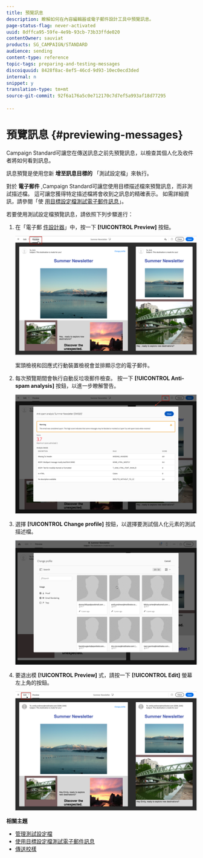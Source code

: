 ```yaml
---
title: 預覽訊息
description: 瞭解如何在內容編輯器或電子郵件設計工具中預覽訊息。
page-status-flag: never-activated
uuid: 8dffca95-59fe-4e9b-93cb-73b33ffde020
contentOwner: sauviat
products: SG_CAMPAIGN/STANDARD
audience: sending
content-type: reference
topic-tags: preparing-and-testing-messages
discoiquuid: 8428f8ac-8ef5-46cd-9d93-10ec0ecd3ded
internal: n
snippet: y
translation-type: tm+mt
source-git-commit: 92f6a176a5c0e712170c7d7ef5a993af18d77295

---
```



# 預覽訊息 {#previewing-messages}

Campaign Standard可讓您在傳送訊息之前先預覽訊息，以檢查其個人化及收件者將如何看到訊息。

訊息預覽是使用您新 **增至訊息目標的** 「測試設定檔」來執行。

對於 **電子郵件** ,Campaign Standard可讓您使用目標描述檔來預覽訊息，而非測試描述檔。 這可讓您獲得特定描述檔將會收到之訊息的精確表示。 如需詳細資訊，請參閱「使 [用目標設定檔測試電子郵件訊息](../../sending/using/testing-messages-using-target.md)」。

若要使用測試設定檔預覽訊息，請依照下列步驟進行：

1. 在「電子郵 [件設計器](../../designing/using/designing-content-in-adobe-campaign.md)」中，按一下 **[!UICONTROL Preview]** 按鈕。

   ![](assets/sending_preview.png)

   案頭檢視和回應式行動裝置檢視會並排顯示您的電子郵件。

1. 每次預覽期間會執行自動反垃圾郵件檢查。 按一下 **[!UICONTROL Anti-spam analysis]** 按鈕，以進一步瞭解警告。

   ![](assets/sending_anti-spam_analysis.png)

1. 選擇 **[!UICONTROL Change profile]** 按鈕，以選擇要測試個人化元素的測試描述檔。

   ![](assets/sending_test-profile.png)

1. 要退出模 **[!UICONTROL Preview]** 式，請按一下 **[!UICONTROL Edit]** 螢幕左上角的按鈕。

   ![](assets/sending_preview_edit.png)

**相關主題**

* [管理測試設定檔](../../audiences/using/managing-test-profiles.md)
* [使用目標設定檔測試電子郵件訊息](../../sending/using/testing-messages-using-target.md)
* [傳送校樣](../../sending/using/sending-proofs.md)
